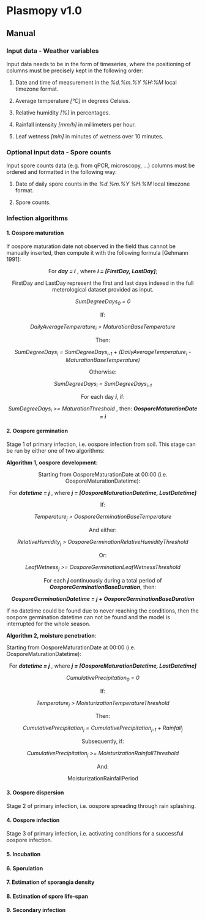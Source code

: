 # Plasmopy v1.0
## Manual


### Input data - Weather variables

Input data needs to be in the form of timeseries, where the positioning of columns must be precisely kept in the following order:

1. Date and time of measurement in the *%d.%m.%Y %H:%M* local timezone format.

2. Average temperature *[°C]* in degrees Celsius.

3. Relative humidity *[%]* in percentages.

4. Rainfall intensity *[mm/h]* in millimeters per hour.

5. Leaf wetness *[min]* in minutes of wetness over 10 minutes.

### Optional input data - Spore counts

Input spore counts data (e.g. from qPCR, microscopy, ...) columns must be ordered and formatted in the following way:

1. Date of daily spore counts in the *%d.%m.%Y %H:%M* local timezone format.

2. Spore counts.

### Infection algorithms

#### 1. Oospore maturation

If oospore maturation date not observed in the field thus cannot be manually inserted, then compute it with the following formula [Gehmann 1991]:

<div align="center">

For **_day = i_** , where **_i = [FirstDay, LastDay]_**;

FirstDay and LastDay represent the first and last days indexed in the full meterological dataset provided as input.

_SumDegreeDays<sub>0</sub> = 0_

If:

_DailyAverageTemperature<sub>i</sub> > MaturationBaseTemperature_

Then:

_SumDegreeDays<sub>i</sub> = SumDegreeDays<sub>i-1</sub> + (DailyAverageTemperature<sub>i</sub> - MaturationBaseTemperature)_

Otherwise:

_SumDegreeDays<sub>i</sub> = SumDegreeDays<sub>i-1</sub>_

For each day **_i_**, if:

_SumDegreeDays<sub>i</sub> >= MaturationThreshold_ , then: _**OosporeMaturationDate = i**_
</div>


#### 2. Oospore germination

Stage 1 of primary infection, i.e. oospore infection from soil. This stage can be run by either one of two algorithms:

**Algorithm 1, oospore development**:

<div align="center">

Starting from OosporeMaturationDate at 00:00 (i.e. OosporeMaturationDatetime):

For **_datetime = j_** , where **_j = [OosporeMaturationDatetime, LastDatetime]_**

If:

_Temperature<sub>j</sub> > OosporeGerminationBaseTemperature_

And either:

_RelativeHumidity<sub>j</sub> > OosporeGerminationRelativeHumidityThreshold_

Or:

_LeafWetness<sub>j</sub> >= OosporeGerminationLeafWetnessThreshold_

For each **_j_** continuously during a total period of **_OosporeGerminationBaseDuration_**, then:

**_OosporeGerminationDatetime = j + OosporeGerminationBaseDuration_**

</div>


If no datetime could be found due to never reaching the conditions, then the oospore germination datetime can not be found and the model is interrupted for the whole season.


**Algorithm 2, moisture penetration**:

Starting from OosporeMaturationDate at 00:00 (i.e. OosporeMaturationDatetime):

<div align="center">

For **_datetime = j_** , where **_j = [OosporeMaturationDatetime, LastDatetime]_**

_CumulativePrecipitation<sub>0</sub> = 0_

If:

_Temperature<sub>j</sub> > MoisturizationTemperatureThreshold_

Then:

_CumulativePrecipitation<sub>j</sub> = CumulativePrecipitation<sub>j-1</sub> + Rainfall<sub>j</sub>_

Subsequently, if:

_CumulativePrecipitation<sub>j</sub> >= MoisturizationRainfallThreshold_

And:





MoisturizationRainfallPeriod

</div>

#### 3. Oospore dispersion

Stage 2 of primary infection, i.e. oospore spreading through rain splashing.

#### 4. Oospore infection

Stage 3 of primary infection, i.e. activating conditions for a successful oospore infection.

#### 5. Incubation

#### 6. Sporulation

#### 7. Estimation of sporangia density

#### 8. Estimation of spore life-span

#### 9. Secondary infection
